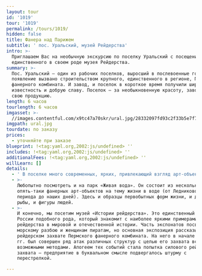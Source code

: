 ```yaml
---
layout: tour
id: '1019'
tour: '1019'
permalink: /tours/1019/
hidden: false
title: Фанера над Парижем
subtitle: ' пос. Уральский, музей Рейдерства'
intro: >-
  Приглашаем Вас на необычную экскурсию по поселку Уральский с посещением
  единственного в своем роде музея Рейдерства.
summary: >-
  Пос. Уральский – один из рабочих поселков, выросший в послевоенные годы. Его
  появление вызвано строительством крупного, единственного в регионе, Пермского
  фанерного комбината. И завод, и поселок в короткое время получили широкую
  известность и добрую славу. Поселок – за необыкновенную красоту, завод – за
  свою продукцию.
length: 6 часов
tourlength: 6 часов
imgasset: >-
  //images.contentful.com/x9tc47a70skr/ural.jpg/28332097fd93c2f33b5e7f735a3a2e11/ural.jpg
imgpath: ural.jpg
tourdate: по заказу
prices:
  - уточняйте при заказе
blueprint: !<tag:yaml.org,2002:js/undefined> ''
includes: !<tag:yaml.org,2002:js/undefined> ''
additionalFees: !<tag:yaml.org,2002:js/undefined> ''
willLearn: []
details:
  - ' В поселке много современных, ярких, привлекающий взгляд арт-объектов. Так, например, мы увидим фанерную Эйфелеву башню, раскрашенную во все цвета радуги. Градообразующее предприятие поселка Уральский - фанерный комбинат. Местные уже придумали примету - перед важными событиями они идут к башне, чтобы не пролететь как фанера над Парижем.'
  - >-
    Любопытно посмотреть и на парк «Живая вода». Он состоит из нескольких
    опять-таки фанерных арт-объектов на тему жизни в воде (от Ледникового
    периода до наших дней). Здесь и образцы первобытных форм жизни, и диковинные
    рыбы, и фигуры людей.
  - >-
    И конечно, мы посетим музей «Истории рейдерства». Это единственный музей в
    России подобного рода, который знакомит с наиболее яркими примерами
    рейдерства в мировой и отечественной истории. Часть экспонатов посвящена
    морскому разбою и женщинам пиратам, но основная экспозиция рассказывает о
    рейдерском захвате Пермского фанерного комбината. На него в начале 2000-х
    гг. был совершен ряд атак различных структур с целью его захвата всеми
    возможными методами. Апогеем тех событий стала попытка силового рейдерского
    захвата – предприятие в буквальном смысле подвергалось штурму с
    перестрелкой. 

---
```

